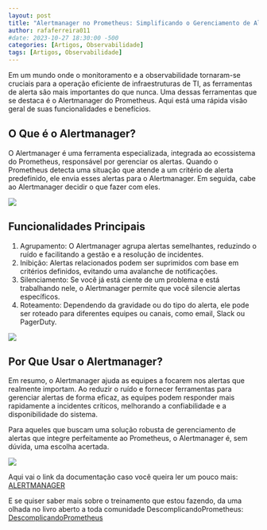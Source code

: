 ```yaml
---
layout: post
title: "Alertmanager no Prometheus: Simplificando o Gerenciamento de Alertas"
author: rafaferreira011
#date: 2023-10-27 18:30:00 -500
categories: [Artigos, Observabilidade]
tags: [Artigos, Observabilidade]
---
```


Em um mundo onde o monitoramento e a observabilidade tornaram-se cruciais para a operação eficiente de infraestruturas de TI, as ferramentas de alerta são mais importantes do que nunca. Uma dessas ferramentas que se destaca é o Alertmanager do Prometheus. Aqui está uma rápida visão geral de suas funcionalidades e benefícios.

## O Que é o Alertmanager?

O Alertmanager é uma ferramenta especializada, integrada ao ecossistema do Prometheus, responsável por gerenciar os alertas. Quando o Prometheus detecta uma situação que atende a um critério de alerta predefinido, ele envia esses alertas para o Alertmanager. Em seguida, cabe ao Alertmanager decidir o que fazer com eles.

![](https://stoblobcertificados011.blob.core.windows.net/imagens-blog/artigos/2023-08-14-artigo-prometheus1.png)

## Funcionalidades Principais

1. Agrupamento: O Alertmanager agrupa alertas semelhantes, reduzindo o ruído e facilitando a gestão e a resolução de incidentes.
2. Inibição: Alertas relacionados podem ser suprimidos com base em critérios definidos, evitando uma avalanche de notificações.
3. Silenciamento: Se você já está ciente de um problema e está trabalhando nele, o Alertmanager permite que você silencie alertas específicos.
4. Roteamento: Dependendo da gravidade ou do tipo do alerta, ele pode ser roteado para diferentes equipes ou canais, como email, Slack ou PagerDuty.

![](https://stoblobcertificados011.blob.core.windows.net/imagens-blog/artigos/2023-08-14-artigo-prometheus2.png)

## Por Que Usar o Alertmanager?

Em resumo, o Alertmanager ajuda as equipes a focarem nos alertas que realmente importam. Ao reduzir o ruído e fornecer ferramentas para gerenciar alertas de forma eficaz, as equipes podem responder mais rapidamente a incidentes críticos, melhorando a confiabilidade e a disponibilidade do sistema.

Para aqueles que buscam uma solução robusta de gerenciamento de alertas que integre perfeitamente ao Prometheus, o Alertmanager é, sem dúvida, uma escolha acertada.

![](https://stoblobcertificados011.blob.core.windows.net/imagens-blog/artigos/2023-08-14-artigo-prometheus3.png)

Aqui vai o link da documentação caso você queira ler um pouco mais: <i class="fa-solid fa-link"></i> [ALERTMANAGER](https://prometheus.io/docs/alerting/latest/alertmanager/)

E se quiser saber mais sobre o treinamento que estou fazendo, da uma olhada no livro aberto a toda comunidade DescomplicandoPrometheus: <i class="fa-solid fa-link"></i> [DescomplicandoPrometheus](https://github.com/badtuxx/DescomplicandoPrometheus/tree/main)